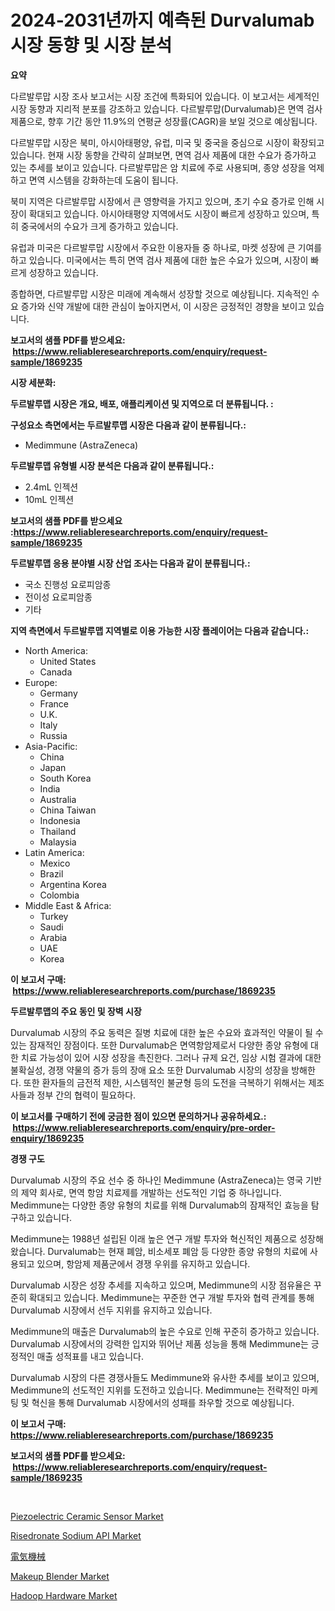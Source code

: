 <p><h1>2024-2031년까지 예측된 Durvalumab 시장 동향 및 시장 분석</h1></p><p><strong>요약</strong></p>
<p><p>다르발루맙 시장 조사 보고서는 시장 조건에 특화되어 있습니다. 이 보고서는 세계적인 시장 동향과 지리적 분포를 강조하고 있습니다. 다르발루맙(Durvalumab)은 면역 검사 제품으로, 향후 기간 동안 11.9%의 연평균 성장률(CAGR)을 보일 것으로 예상됩니다.</p><p>다르발루맙 시장은 북미, 아시아태평양, 유럽, 미국 및 중국을 중심으로 시장이 확장되고 있습니다. 현재 시장 동향을 간략히 살펴보면, 면역 검사 제품에 대한 수요가 증가하고 있는 추세를 보이고 있습니다. 다르발루맙은 암 치료에 주로 사용되며, 종양 성장을 억제하고 면역 시스템을 강화하는데 도움이 됩니다.</p><p>북미 지역은 다르발루맙 시장에서 큰 영향력을 가지고 있으며, 초기 수요 증가로 인해 시장이 확대되고 있습니다. 아시아태평양 지역에서도 시장이 빠르게 성장하고 있으며, 특히 중국에서의 수요가 크게 증가하고 있습니다.</p><p>유럽과 미국은 다르발루맙 시장에서 주요한 이용자들 중 하나로, 마켓 성장에 큰 기여를 하고 있습니다. 미국에서는 특히 면역 검사 제품에 대한 높은 수요가 있으며, 시장이 빠르게 성장하고 있습니다.</p><p>종합하면, 다르발루맙 시장은 미래에 계속해서 성장할 것으로 예상됩니다. 지속적인 수요 증가와 신약 개발에 대한 관심이 높아지면서, 이 시장은 긍정적인 경향을 보이고 있습니다.</p></p>
<p><strong>보고서의 샘플 PDF를 받으세요: &nbsp;<a href="https://www.reliableresearchreports.com/enquiry/request-sample/1869235">https://www.reliableresearchreports.com/enquiry/request-sample/1869235</a></strong></p>
<p><strong>시장 세분화:</strong></p>
<p><strong> 두르발루맵 시장은 개요, 배포, 애플리케이션 및 지역으로 더 분류됩니다. :</strong></p>
<p><strong>구성요소 측면에서는 두르발루맵 시장은 다음과 같이 분류됩니다.:</strong></p>
<p><ul><li>Medimmune (AstraZeneca)</li></ul></p>
<p><strong> 두르발루맵 유형별 시장 분석은 다음과 같이 분류됩니다.:</strong></p>
<p><ul><li>2.4mL 인젝션</li><li>10mL 인젝션</li></ul></p>
<p><strong>보고서의 샘플 PDF를 받으세요 :<a href="https://www.reliableresearchreports.com/enquiry/request-sample/1869235">https://www.reliableresearchreports.com/enquiry/request-sample/1869235</a></strong></p>
<p><strong> 두르발루맵 응용 분야별 시장 산업 조사는 다음과 같이 분류됩니다.:</strong></p>
<p><ul><li>국소 진행성 요로피암종</li><li>전이성 요로피암종</li><li>기타</li></ul></p>
<p><strong>지역 측면에서 두르발루맵 지역별로 이용 가능한 시장 플레이어는 다음과 같습니다.:</strong></p>
<p><ul>
    <li>
        North America:
        <ul>
            <li>United States</li>
            <li>Canada</li>
        </ul>
    </li>
    <li>
        Europe:
        <ul>
            <li>Germany</li>
            <li>France</li>
            <li>U.K.</li>
            <li>Italy</li>
            <li>Russia</li>
        </ul>
    </li>
    <li>
        Asia-Pacific:
        <ul>
            <li>China</li>
            <li>Japan</li>
            <li>South Korea</li>
            <li>India</li>
            <li>Australia</li>
            <li>China Taiwan</li>
            <li>Indonesia</li>
            <li>Thailand</li>
            <li>Malaysia</li>
        </ul>
    </li>
    <li>
        Latin America:
        <ul>
            <li>Mexico</li>
            <li>Brazil</li>
            <li>Argentina Korea</li>
            <li>Colombia</li>
        </ul>
    </li>
    <li>
        Middle East & Africa:
        <ul>
            <li>Turkey</li>
            <li>Saudi</li>
            <li>Arabia</li>
            <li>UAE</li>
            <li>Korea</li>
        </ul>
    </li>
    </ul></p>
<p><strong>이 보고서 구매: &nbsp;<a href="https://www.reliableresearchreports.com/purchase/1869235">https://www.reliableresearchreports.com/purchase/1869235</a></strong></p>
<p><strong>두르발루맵의 주요 동인 및 장벽 시장</strong></p>
<p><p>Durvalumab 시장의 주요 동력은 질병 치료에 대한 높은 수요와 효과적인 약물이 될 수 있는 잠재적인 장점이다. 또한 Durvalumab은 면역항암제로서 다양한 종양 유형에 대한 치료 가능성이 있어 시장 성장을 촉진한다. 그러나 규제 요건, 임상 시험 결과에 대한 불확실성, 경쟁 약물의 증가 등의 장애 요소 또한 Durvalumab 시장의 성장을 방해한다. 또한 환자들의 금전적 제한, 시스템적인 불균형 등의 도전을 극복하기 위해서는 제조사들과 정부 간의 협력이 필요하다.</p></p>
<p><strong>이 보고서를 구매하기 전에 궁금한 점이 있으면 문의하거나 공유하세요.: &nbsp;<a href="https://www.reliableresearchreports.com/enquiry/pre-order-enquiry/1869235">https://www.reliableresearchreports.com/enquiry/pre-order-enquiry/1869235</a></strong></p>
<p><strong>경쟁 구도</strong></p>
<p><p>Durvalumab 시장의 주요 선수 중 하나인 Medimmune (AstraZeneca)는 영국 기반의 제약 회사로, 면역 항암 치료제를 개발하는 선도적인 기업 중 하나입니다. Medimmune는 다양한 종양 유형의 치료를 위해 Durvalumab의 잠재적인 효능을 탐구하고 있습니다.</p><p>Medimmune는 1988년 설립된 이래 높은 연구 개발 투자와 혁신적인 제품으로 성장해왔습니다. Durvalumab는 현재 폐암, 비소세포 폐암 등 다양한 종양 유형의 치료에 사용되고 있으며, 항암제 제품군에서 경쟁 우위를 유지하고 있습니다.</p><p>Durvalumab 시장은 성장 추세를 지속하고 있으며, Medimmune의 시장 점유율은 꾸준히 확대되고 있습니다. Medimmune는 꾸준한 연구 개발 투자와 협력 관계를 통해 Durvalumab 시장에서 선두 지위를 유지하고 있습니다.</p><p>Medimmune의 매출은 Durvalumab의 높은 수요로 인해 꾸준히 증가하고 있습니다. Durvalumab 시장에서의 강력한 입지와 뛰어난 제품 성능을 통해 Medimmune는 긍정적인 매출 성적표를 내고 있습니다.</p><p>Durvalumab 시장의 다른 경쟁사들도 Medimmune와 유사한 추세를 보이고 있으며, Medimmune의 선도적인 지위를 도전하고 있습니다. Medimmune는 전략적인 마케팅 및 혁신을 통해 Durvalumab 시장에서의 성패를 좌우할 것으로 예상됩니다.</p></p>
<p><strong>이 보고서 구매: &nbsp; <a href="https://www.reliableresearchreports.com/purchase/1869235">https://www.reliableresearchreports.com/purchase/1869235</a></strong></p>
<p><strong>보고서의 샘플 PDF를 받으세요: &nbsp;<a href="https://www.reliableresearchreports.com/enquiry/request-sample/1869235">https://www.reliableresearchreports.com/enquiry/request-sample/1869235</a></strong><strong></strong></p>
<p>&nbsp;</p>
<p><p><a href="https://view.publitas.com/reportprime-1/piezoelectric-ceramic-sensor-market-size-and-growth-market-segmentation-regional-and-country-breakdowns-and-market-trends-for-period-from-2024-2031/">Piezoelectric Ceramic Sensor Market</a></p><p><a href="https://issuu.com/reportprime-2/docs/risedronate-sodium-api-market-size-2030.pptx">Risedronate Sodium API Market</a></p><p><a href="https://medium.com/@raap8632/%E9%9B%BB%E6%A9%9F%E6%A9%9F%E5%99%A8%E5%B8%82%E5%A0%B4-%E5%B8%82%E5%A0%B4%E3%82%B7%E3%82%A7%E3%82%A2-%E5%B8%82%E5%A0%B4%E5%8B%95%E5%90%91-%E3%81%8A%E3%82%88%E3%81%B3%E5%B0%86%E6%9D%A5%E3%81%AE%E6%88%90%E9%95%B7%E3%82%92%E6%8E%A2%E3%82%8B-3230b171adab">電気機械</a></p><p><a href="https://github.com/guneycigdem35/Market-Research-Report-List-2/blob/main/makeup-blender-market.md">Makeup Blender Market</a></p><p><a href="https://view.publitas.com/reportprime-1/hadoop-hardware-market-size-share-trends-analysis-report-by-material-by-type-by-end-user-by-region-and-segment-forecasts-2024-2031/">Hadoop Hardware Market</a></p></p>